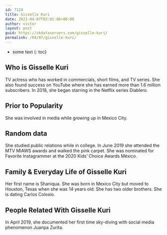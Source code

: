 ```yaml
---
id: 7124
title: Gisselle Kuri
date: 2021-04-07T03:01:06+00:00
author: victor
layout: post
guid: https://ukdataservers.com/gisselle-kuri/
permalink: /04/07/gisselle-kuri/
---
```


* some text
{: toc}


## Who is Gisselle Kuri



TV actress who has worked in commercials, short films, and TV series. She also found success on YouTube where she has earned more than 1.6 million subscribers. In 2018, she began starring in the Netflix series Diablero.

                
                
                
## Prior to Popularity



She was involved in media while growing up in Mexico City.

                
                
                
## Random data



She studied public relations while in college. In June 2019 she attended the MTV MIAWS awards and walked the pink carpet. She was nominated for Favorite Instagrammer at the 2020 Kids&#8217; Choice Awards México. 

                
                
                
## Family & Everyday Life of Gisselle Kuri



Her first name is Shaniqua. She was born in Mexico City but moved to Houston, Texas when she was 14 years old. She has two older brothers. She is dating Carlos Colosio.

                
                
                
## People Related With Gisselle Kuri



In April 2019, she documented her first time sky-diving with social media phenomenon Juanpa Zurita.

                
              
            
          
          
          
